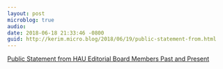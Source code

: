 ```yaml
---
layout: post
microblog: true
audio: 
date: 2018-06-18 21:33:46 -0800
guid: http://kerim.micro.blog/2018/06/19/public-statement-from.html
---
```

[Public Statement from HAU Editorial Board Members Past and Present](https://docs.google.com/document/d/1Sa3a_PolkqmCYnnnwRkZEC1JXr2ONPoW1kGEEHpL63I)
